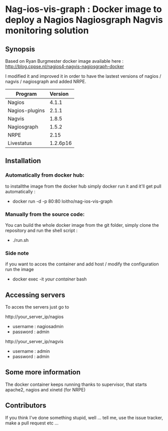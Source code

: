 # Nag-ios-vis-graph : Docker image to deploy a Nagios Nagiosgraph Nagvis monitoring solution 

## Synopsis

Based on Ryan Burgmester docker image available here : http://blog.cppse.nl/nagios4-nagvis-nagiosgraph-docker

I modified it and improved it in order to have the lastest versions of nagios / nagvis / nagiosgraph and added NRPE.


| Program          | Version   |
| ---------------- |:----------|
| Nagios           | 4.1.1     |
| Nagios-plugins   | 2.1.1     |
| Nagvis           | 1.8.5     |
| Nagiosgraph      | 1.5.2     |
| NRPE             | 2.15      |
| Livestatus       | 1.2.6p16  |



## Installation

### Automatically from docker hub:
to installthe image from the docker hub simply docker run it and it'll get pull automatically : 
* docker run -d -p 80:80 loitho/nag-ios-vis-graph

### Manually from the source code:
You can build the whole docker image from the git folder, simply clone the repository and run the shell script :
* ./run.sh 

### Side note 
if you want to acces the container and add host / modify the configuration run the image 
* docker exec -it *your container* bash

## Accessing servers

To acces the servers just go to 

http://your_server_ip/nagios
* username : nagiosadmin
* password : admin

http://your_server_ip/nagvis
* username : admin
* password : admin


## Some more information

The docker container keeps running thanks to supervisor, that starts apache2, nagios and xinetd (for NRPE) 

## Contributors

If you think I've done something stupid, well ... tell me, use the issue tracker, make a pull request etc ...



